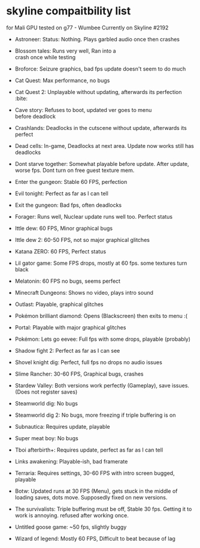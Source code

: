 # skyline compaitbility list
for Mali GPU
tested on g77 - Wumbee
Currently on Skyline #2192

- Astroneer: 
    Status: Nothing. Plays
    garbled audio once then
    crashes

- Blossom tales:
    Runs very well, Ran into a   
    crash once while testing

- Broforce:
    Seizure graphics, bad fps
    update doesn't seem to do much

- Cat Quest:
    Max performance, no bugs

- Cat Quest 2:
    Unplayable without updating, 
    afterwards its perfection :bite:

- Cave story:
    Refuses to boot,
    updated ver goes to menu     
    before deadlock

- Crashlands:
    Deadlocks in the cutscene 
    without update, afterwards its 
    perfect

- Dead cells:
    In-game, Deadlocks at next 
    area. Update now works still 
    has deadlocks

- Dont starve together:
    Somewhat playable before
    update. After update, worse fps.
    Dont turn on free guest texture mem.

- Enter the gungeon:
    Stable 60 FPS, perfection

- Evil tonight:
    Perfect as far as I can tell

- Exit the gungeon:
    Bad fps, often deadlocks

- Forager:
    Runs well, Nuclear update runs 
    well too. Perfect status

- Ittle dew:
    60 FPS, Minor graphical bugs

- Ittle dew 2:
    60-50 FPS, not so
    major graphical glitches

- Katana ZERO:
    60 FPS, Perfect status

- Lil gator game:
    Some FPS drops, mostly at 60 fps.
    some textures turn black

- Melatonin:
    60 FPS no bugs, seems perfect

- Minecraft Dungeons:
    Shows no video, plays intro sound

- Outlast:
    Playable, graphical glitches

- Pokémon brilliant diamond:
    Opens (Blackscreen) then exits
    to menu :(

- Portal:
    Playable with major graphical 
    glitches

- Pokémon: Lets go eevee:
    Full fps with some drops, playable
    (probably)
    
- Shadow fight 2:
    Perfect as far as I can see

- Shovel knight dig:
    Perfect, full fps no drops no audio 
    issues

- Slime Rancher:
    30-60 FPS, Graphical bugs, 
    crashes

- Stardew Valley: 
    Both versions work perfectly 
    (Gameplay), save issues. (Does not 
    register saves)

- Steamworld dig:
    No bugs

- Steamworld dig 2:
    No bugs, more freezing if triple 
    buffering is on

- Subnautica:
    Requires update, playable

- Super meat boy:
    No bugs

- Tboi afterbirth+:
    Requires update, perfect as far
    as I can tell

- Links awakening:
    Playable-ish, bad framerate

- Terraria:
    Requires settings, 30-60 FPS 
    with intro screen bugged, 
    playable

- Botw:
    Updated runs at 30 FPS (Menu),
    gets stuck in the middle of loading 
    saves, dots move. Supposedly fixed on
    new versions.

- The survivalists:
    Triple buffering must be off, 
    Stable 30 fps. Getting it to work is 
    annoying. refused after working once.

- Untitled goose game:
    ~50 fps, slightly buggy

- Wizard of legend:
    Mostly 60 FPS, Difficult to 
    beat because of lag

